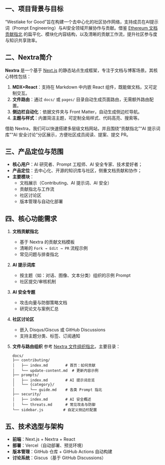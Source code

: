 ## 一、项目背景与目标

“Westlake for Good”旨在构建一个去中心化的社区协作网络，支持成员在AI提示词（Prompt Engineering）与AI安全领域开展协作与贡献。借鉴 [Ethereum 文档贡献指北](https://ethereum.org/zh/contributing/#how-to-update-content) 的扁平化、模块化内容结构，以及清晰的贡献工作流，提升社区参与度与知识共享效率。

## 二、Nextra简介

**Nextra** 是一个基于 [Next.js](https://nextjs.org/) 的静态站点生成框架，专注于文档与博客场景。其核心特性包括：

1. **MDX+React**：支持在 Markdown 中内嵌 React 组件，既能做文档，又可定制交互。
2. **文件路由**：通过 `docs/` 或 `pages/` 目录自动生成页面路由，无需额外路由配置。
3. **侧边栏自动化**：依据文件夹与 Front Matter，自动生成侧边栏导航。
4. **主题与样式**：内置简洁主题，可定制全局样式、代码高亮、搜索等。

借助 Nextra，我们可以快速搭建多层级文档网站，并且围绕“贡献指北”“AI 提示词库”“AI 安全讨论”分区展示，方便社区成员阅读、提案、提交 PR。

## 三、产品定位与范围

- **核心用户**：AI 研究者、Prompt 工程师、AI 安全专家、技术爱好者；
- **产品定位**：去中心化、开源的知识库与社区，侧重文档贡献和协作；
- **主要模块**：
  - 文档展示（Contributing、AI 提示词、AI 安全）
  - 贡献指北与工作流
  - 社区讨论区
  - 版本管理与自动化部署

## 四、核心功能需求

1. **文档贡献指北**

   - 基于 Nextra 的贡献文档模板
   - 清晰的 `Fork → Edit → PR` 流程示例
   - 常见问题与排查指北

2. **AI 提示词库**

   - 按主题（如：对话、图像、文本分类）组织的示例 Prompt
   - 社区提交/审核机制

3. **AI 安全专题**

   - 攻击向量与防御策略文档
   - 研究论文与案例汇总

4. **社区讨论区**

   - 嵌入 Disqus/Giscus 或 GitHub Discussions
   - 支持主题分类、标签、订阅通知

5. **文件与路由组织**
   参考 [Nextra 文件组织指北](https://nextra-v2-7hslbun8z-shud.vercel.app/docs/guide/organize-files)，主要目录：

   ```
   docs/
   ├── contributing/
   │   ├── index.md        # 首页：如何贡献
   │   └── update-content.md  # 更新内容示例
   ├── prompts/
   │   ├── index.md        # AI 提示词总览
   │   └── {category}/
   │       └── guide.md    # 各类 Prompt 指北
   ├── security/
   │   ├── index.md        # AI 安全概述
   │   └── threats.md      # 常见攻击与防御
   └── sidebar.js         # 自定义侧边栏配置
   ```

## 五、技术选型与架构

- **前端**：Next.js + Nextra + React
- **部署**：Vercel（自动部署、预览环境）
- **版本管理**：GitHub 仓库 + GitHub Actions 自动构建
- **讨论系统**：Giscus（基于 GitHub Discussions）